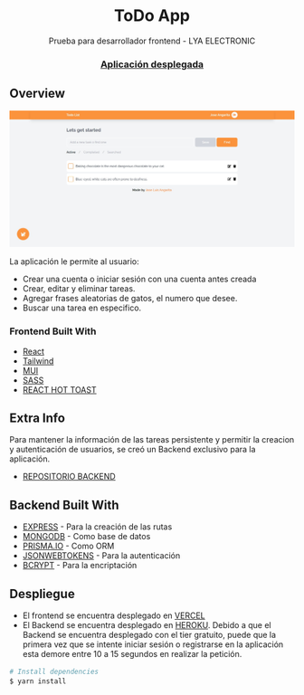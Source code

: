 <!-- Please update value in the {}  -->

<h1 align="center">ToDo App</h1>

<div align="center">
   Prueba para desarrollador frontend - LYA ELECTRONIC
</div>

<div align="center">
  <h3>
    <a target="_blank" href="https://to-do-frontend-mu.vercel.app">
      Aplicación desplegada
    </a>
  </h3>
</div>


## Overview

![screenshot](./public/images/todo.jpg)

La aplicación le permite al usuario:

- Crear una cuenta o iniciar sesión con una cuenta antes creada
- Crear, editar y eliminar tareas.
- Agregar frases aleatorias de gatos, el numero que desee.
- Buscar una tarea en especifico.

### Frontend Built With


- [React](https://reactjs.org/)
- [Tailwind](https://tailwindcss.com/)
- [MUI](https://mui.com)
- [SASS](https://sass-lang.com)
- [REACT HOT TOAST](https://react-hot-toast.com)

## Extra Info

Para mantener la información de las tareas persistente y permitir la creacion y autenticación de usuarios, se creó un Backend exclusivo para la aplicación.
- [REPOSITORIO BACKEND](https://github.com/Jocanm/ToDo-Backend)

## Backend Built With

- [EXPRESS](https://expressjs.com/es/) - Para la creación de las rutas
- [MONGODB](https://www.mongodb.com/es) - Como base de datos
- [PRISMA.IO](https://www.prisma.io) - Como ORM
- [JSONWEBTOKENS](https://www.npmjs.com/package/jsonwebtoken) - Para la autenticación
- [BCRYPT](https://www.npmjs.com/package/bcrypt) - Para la encriptación

## Despliegue

- El frontend se encuentra desplegado en [VERCEL](https://vercel.com/dashboard)
- El Backend se encuentra desplegado en [HEROKU](https://dashboard.heroku.com). Debido a que el Backend se encuentra desplegado con el tier gratuito, puede que la primera vez que se intente iniciar sesión o registrarse en la aplicación esta demore entre 10 a 15 segundos en realizar la petición.

```bash
# Install dependencies
$ yarn install
```